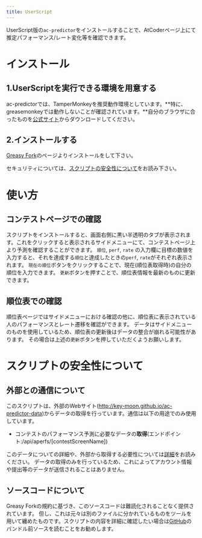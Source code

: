 ```yaml
---
title: UserScript
---
```


UserScript版の`ac-predictor`をインストールすることで、AtCoderページ上にて推定パフォーマンス/レート変化等を確認できます。

# インストール
## 1.UserScriptを実行できる環境を用意する
ac-predictorでは、TamperMonkeyを推奨動作環境としています。**特に、greasemonkeyでは動作しないことが確認されています。**自分のブラウザに合ったものを[公式サイト](https://www.tampermonkey.net/)からダウンロードしてください。

## 2.インストールする
[Greasy Fork](https://greasyfork.org/ja/scripts/369954-ac-predictor)のページよりインストールをして下さい。

セキュリティについては、[スクリプトの安全性について](#スクリプトの安全性について)をお読み下さい。


# 使い方
## コンテストページでの確認
スクリプトをインストールすると、画面右側に黒い半透明のタブが表示されます。これをクリックすると表示されるサイドメニューにて、コンテストページ上より予測を確認することができます。
`順位`, `perf`, `rate` の入力欄に目標の数値を入力すると、それを達成する`順位`と達成したときの`perf`, `rate`がそれぞれ表示されます。 `現在の順位`ボタンをクリックすることで、現在(順位表取得時)の自分の順位を入力できます。
`更新`ボタンを押すことで、順位表情報を最新のものに更新できます。

## 順位表での確認
順位表ページではサイドメニューにおける確認の他に、順位表に表示されている人のパフォーマンスとレート遷移を確認ができます。
データはサイドメニューのものを使用しているため、順位表の更新後はデータの整合が崩れる可能性があります。
その場合は上述の`更新`ボタンを押していただくようお願いします。


# スクリプトの安全性について
## 外部との通信について
このスクリプトは、外部のWebサイト(http://key-moon.github.io/ac-predictor-data)からデータの取得を行っています。通信は以下の用途でのみ使用しています。

- コンテストのパフォーマンス予測に必要なデータの**取得**(エンドポイント:/api/aperfs/\[contestScreenName\])

このデータについての詳細や、外部から取得する必要性については[詳細](https://gist.github.com/key-moon/b26f8fce0e70ce6249fd9de2542352d4)をお読みください。 データの取得のみを行っているため、これによってアカウント情報や提出等のデータが送信されることはありません。

## ソースコードについて
Greasy Forkの規約に基づき、このソースコードは難読化されることなく提供されています。
但し、これは元々は別のファイルに分かれているものをツールを用いて纏めたものです。スクリプトの内容を詳細に確認したい場合は[GitHub](https://github.com/key-moon/ac-predictor.user.js)のバンドル前ソースを読むことをお勧めします。
